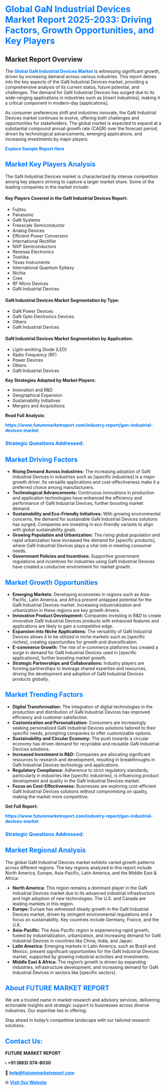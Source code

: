 <h1 style="color: #007BFF;">Global GaN Industrial Devices Market Report 2025-2033: Driving Factors, Growth Opportunities, and Key Players</h1>

<section id="overview">
<h2>Market Report Overview</h2>
<p>The <a href="https://www.futuremarketreport.com/industry-report/gan-industrial-devices-market" style="color: #007BFF; text-decoration: none;"><strong>Global GaN Industrial Devices Market</strong></a> is witnessing significant growth, driven by increasing demand across various industries. This report delves into the key aspects of the GaN Industrial Devices market, providing a comprehensive analysis of its current status, future potential, and challenges. The demand for GaN Industrial Devices has surged due to its wide-ranging applications in industries such as [insert industries], making it a critical component in modern-day [applications].</p>
<p>As consumer preferences shift and industries innovate, the GaN Industrial Devices market continues to evolve, offering both challenges and opportunities for stakeholders. The global market is expected to expand at a substantial compound annual growth rate (CAGR) over the forecast period, driven by technological advancements, emerging applications, and increasing investments by major players.</p>
</section>

<section id="overview">
<p><a href="https://www.futuremarketreport.com/request-sample/reportId=99753" style="color: #007BFF; text-decoration: none;"><strong>Explore Sample Report Here</strong></a></p>
</section>

<section id="key-players">
<h2 style="color: #007BFF;">Market Key Players Analysis</h2>
<p>The GaN Industrial Devices market is characterized by intense competition among key players striving to capture a larger market share. Some of the leading companies in the market include:</p>
<h4>Key Players Covered in the GaN Industrial Devices Report:</h4>
<ul><li>Fujitsu</li><li>Panasonic</li><li>GaN Systems</li><li>Freescale Semiconductor</li><li>Analog Devices</li><li>Efficient Power Conversion</li><li>International Rectifier</li><li>NXP Semiconductors</li><li>Renesas Electronics</li><li>Toshiba</li><li>Texas Instruments</li><li>International Quantum Epitaxy</li><li>Nichia</li><li>Cree</li><li>RF Micro Devices</li><li>GaN Industrial Devices</li></ul>
<h4>GaN Industrial Devices Market Segmentation by Type:</h4>
<ul><li>GaN Power Devices</li><li>GaN Opto Electronics Devices</li><li>Others</li><li>GaN Industrial Devices</li></ul>

<h4>GaN Industrial Devices Market Segmentation by Application:</h4>
<ul><li>Light-emitting Diode (LED)</li><li>Radio Frequency (RF)</li><li>Power Devices</li><li>Others</li><li>GaN Industrial Devices</li></ul>
<p><strong>Key Strategies Adopted by Market Players:</strong></p>
<ul>
<li>Innovation and R&D</li>
<li>Geographical Expansion</li>
<li>Sustainability Initiatives</li>
<li>Mergers and Acquisitions</li>
</ul>
</section>

<section>
<p><strong>Read Full Analysis: </strong></p><a href="https://www.futuremarketreport.com/industry-report/gan-industrial-devices-market" style="color: #007BFF; text-decoration: none;"><strong>https://www.futuremarketreport.com/industry-report/gan-industrial-devices-market</strong></a>
<h3 style="color: #007BFF;">Strategic Questions Addressed:</h3>
</section>

<section id="driving-factors">
<h2 style="color: #007BFF;">Market Driving Factors</h2>
<ul>
<li><strong>Rising Demand Across Industries:</strong> The increasing adoption of GaN Industrial Devices in industries such as [specific industries] is a major growth driver. Its versatile applications and cost-effectiveness make it a preferred choice among manufacturers.</li>
<li><strong>Technological Advancements:</strong> Continuous innovations in production and application technologies have enhanced the efficiency and performance of GaN Industrial Devices, further boosting market demand.</li>
<li><strong>Sustainability and Eco-Friendly Initiatives:</strong> With growing environmental concerns, the demand for sustainable GaN Industrial Devices solutions has surged. Companies are investing in eco-friendly variants to align with global sustainability goals.</li>
<li><strong>Growing Population and Urbanization:</strong> The rising global population and rapid urbanization have increased the demand for [specific products], where GaN Industrial Devices plays a vital role in meeting consumer needs.</li>
<li><strong>Government Policies and Incentives:</strong> Supportive government regulations and incentives for industries using GaN Industrial Devices have created a conducive environment for market growth.</li>
</ul>
</section>

<section id="growth-opportunities">
<h2 style="color: #007BFF;">Market Growth Opportunities</h2>
<ul>
<li><strong>Emerging Markets:</strong> Developing economies in regions such as Asia-Pacific, Latin America, and Africa present untapped potential for the GaN Industrial Devices market. Increasing industrialization and urbanization in these regions are key growth drivers.</li>
<li><strong>Innovative Product Development:</strong> Companies investing in R&D to create innovative GaN Industrial Devices products with enhanced features and applications are likely to gain a competitive edge.</li>
<li><strong>Expansion into Niche Applications:</strong> The versatility of GaN Industrial Devices allows it to be utilized in niche markets such as [specific niches], creating opportunities for growth and diversification.</li>
<li><strong>E-commerce Growth:</strong> The rise of e-commerce platforms has created a surge in demand for GaN Industrial Devices used in [specific applications], further boosting market growth.</li>
<li><strong>Strategic Partnerships and Collaborations:</strong> Industry players are forming partnerships to leverage shared expertise and resources, driving the development and adoption of GaN Industrial Devices products globally.</li>
</ul>
</section>

<section id="trending-factors">
<h2 style="color: #007BFF;">Market Trending Factors</h2>
<ul>
<li><strong>Digital Transformation:</strong> The integration of digital technologies in the production and distribution of GaN Industrial Devices has improved efficiency and customer satisfaction.</li>
<li><strong>Customization and Personalization:</strong> Consumers are increasingly seeking personalized GaN Industrial Devices solutions tailored to their specific needs, prompting companies to offer customizable options.</li>
<li><strong>Sustainability and Circular Economy:</strong> The push towards a circular economy has driven demand for recyclable and reusable GaN Industrial Devices solutions.</li>
<li><strong>Increased Investment in R&D:</strong> Companies are allocating significant resources to research and development, resulting in breakthroughs in GaN Industrial Devices technology and applications.</li>
<li><strong>Regulatory Compliance:</strong> Adherence to strict regulatory standards, particularly in industries like [specific industries], is influencing product development and quality in the GaN Industrial Devices market.</li>
<li><strong>Focus on Cost-Effectiveness:</strong> Businesses are exploring cost-efficient GaN Industrial Devices solutions without compromising on quality, making the market more competitive.</li>
</ul>
</section>

<section>
<p><strong>Get Full Report: </strong></p><a href="https://www.futuremarketreport.com/industry-report/gan-industrial-devices-market" style="color: #007BFF; text-decoration: none;"><strong>https://www.futuremarketreport.com/industry-report/gan-industrial-devices-market</strong></a>
<h3 style="color: #007BFF;">Strategic Questions Addressed:</h3>
</section>


<section id="regional-analysis">
<h2 style="color: #007BFF;">Market Regional Analysis</h2>
<p>The global GaN Industrial Devices market exhibits varied growth patterns across different regions. The key regions analyzed in this report include North America, Europe, Asia-Pacific, Latin America, and the Middle East & Africa:</p>
<ul>
<li><strong>North America:</strong> This region remains a dominant player in the GaN Industrial Devices market due to its advanced industrial infrastructure and high adoption of new technologies. The U.S. and Canada are leading markets in this region.</li>
<li><strong>Europe:</strong> Europe has witnessed steady growth in the GaN Industrial Devices market, driven by stringent environmental regulations and a focus on sustainability. Key countries include Germany, France, and the U.K.</li>
<li><strong>Asia-Pacific:</strong> The Asia-Pacific region is experiencing rapid growth, fueled by industrialization, urbanization, and increasing demand for GaN Industrial Devices in countries like China, India, and Japan.</li>
<li><strong>Latin America:</strong> Emerging markets in Latin America, such as Brazil and Mexico, present significant opportunities for the GaN Industrial Devices market, supported by growing industrial activities and investments.</li>
<li><strong>Middle East & Africa:</strong> The region’s growth is driven by expanding industries, infrastructure development, and increasing demand for GaN Industrial Devices in sectors like [specific sectors].</li>
</ul>
</section>

<footer>
<h2 style="color: #007BFF;">About FUTURE MARKET REPORT</h2>
<p>We are a trusted name in market research and advisory services, delivering actionable insights and strategic support to businesses across diverse industries. Our expertise lies in offering:</p>

<p>Stay ahead in today’s competitive landscape with our tailored research solutions.</p>

<h2 style="color: #007BFF;">Contact Us:</h2>
<p><strong>FUTURE MARKET REPORT</strong></p>
<p>📞 <strong>+91 (883) 074-8030</strong></p>
<p>📧 <strong><a href="mailto:help@futuremarketreport.com" style="color: #007BFF;">help@futuremarketreport.com</a></strong></p>
<p>🌐 <strong><a href="https://www.futuremarketreport.com/" style="color: #007BFF;">Visit Our Website</a></strong></p>
</footer>
